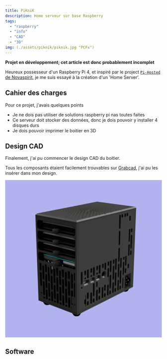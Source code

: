 ```yaml
---
title: PiKniK
description: Home serveur sur base Raspberry
tags:
  - "raspberry"
  - "info"
  - "CAD"
  - "3D"
img: (./assets/piknik/piknik.jpg "PCFx")
---
```


**Projet en développement; cet article est donc probablement incomplet**

Heureux possesseur d'un Raspberry Pi 4, et inspiré par le project [`Pi-Hosted` de Novaspirit](https://github.com/novaspirit/pi-hosted), je me suis essayé à la création d'un 'Home Server'.

## Cahier des charges
Pour ce projet, j'avais quelques points 
- Je ne dois pas utiliser de solutions raspberry pi nas toutes faites
- Ce serveur doit stocker des données, donc je dois pouvoir y installer 4 disques durs
- Je dois pouvoir imprimer le boitier en 3D

## Design CAD
Finalement, j'ai pu commencer le design CAD du boitier.

Tous les composants étaient facilement trouvables sur [Grabcad](https://grabcad.com/), j'ai pu les insérer dans mon design.

![Design CAD du serveur](./assets/piknik/piknikcad.png "Design CAD du serveur")

## Software
